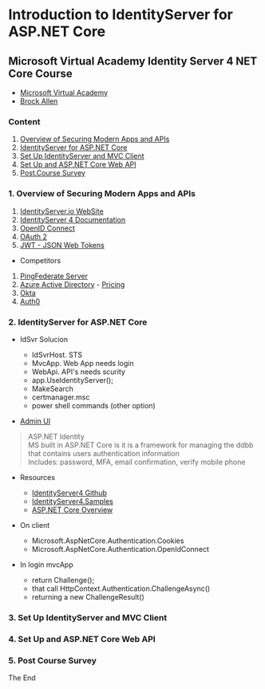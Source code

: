 # Introduction to IdentityServer for ASP.NET Core

## Microsoft Virtual Academy Identity Server 4 NET Core Course

* [Microsoft Virtual Academy](https://mva.microsoft.com/en-us/training-courses/introduction-to-identityserver-for-aspnet-core-17945)
* [Brock Allen](https://brockallen.com/)

### Content

1. [Overview of Securing Modern Apps and APIs](#1-overview-of-securing-modern-apps-and-apis)
2. [IdentityServer for ASP.NET Core](#2-identityserver-for-aspnet-core)
3. [Set Up IdentityServer and MVC Client](#3-set-up-identityserver-and-mvc-client)
4. [Set Up and ASP.NET Core Web API](#4-set-up-and-aspnet-core-web-api)
5. [Post.Course Survey](#5-post-course-survey)

### 1. Overview of Securing Modern Apps and APIs

1. [IdentityServer.io WebSite](http://identityserver.io/)
1. [IdentityServer 4 Documentation](https://identityserver4.readthedocs.io/en/release/)
1. [OpenID Connect](http://openid.net/connect/)
1. [OAuth 2](https://oauth.net/2/)
1. [JWT - JSON Web Tokens](https://jwt.io/)

* Competitors
1. [PingFederate Server](https://documentation.pingidentity.com/pingfederate/pf90/index.shtml#gettingStartedGuide/concept/gettingStarted.html)
1. [Azure Active Directory](https://docs.microsoft.com/en-us/azure/active-directory/active-directory-whatis) - [Pricing](https://azure.microsoft.com/en-us/pricing/details/active-directory/)
1. [Okta](https://www.okta.com/)
1. [Auth0](https://auth0.com/)

### 2. IdentityServer for ASP.NET Core

* IdSvr Solucion
  - IdSvrHost. STS 
  - MvcApp. Web App needs login
  - WebApi. API's needs scurity
  - app.UseIdentityServer();
  - MakeSearch
  - certmanager.msc
  - power shell commands (other option)

* [Admin UI](http://www.identityserver.com/documentation/admin-ui/)

> ASP.NET Identity  
> MS built in ASP.NET Core is it is a framework for managing the ddbb that contains users authentication information  
> Includes: password, MFA, email confirmation, verify mobile phone  

* Resources
  - [IdentityServer4 Github](https://github.com/IdentityServer/IdentityServer4/)
  - [IdentityServer4.Samples](https://github.com/IdentityServer/IdentityServer4.Samples)
  - [ASP.NET Core Overview](https://www.asp.net/core/overview/)


* On client 
  - Microsoft.AspNetCore.Authentication.Cookies
  - Microsoft.AspNetCore.Authentication.OpenIdConnect

* In login mvcApp
  - return Challenge();
  - that call HttpContext.Authentication.ChallengeAsync()
  - returning a new ChallengeResult()



### 3. Set Up IdentityServer and MVC Client
### 4. Set Up and ASP.NET Core Web API
### 5. Post Course Survey


The End
